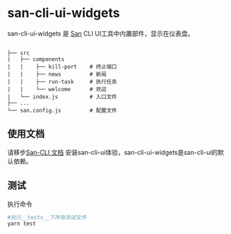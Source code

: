 # san-cli-ui-widgets

san-cli-ui-widgets 是 [San](https://github.com/baidu/san) CLI UI工具中内置部件，显示在仪表盘。

```

├── src
|   ├── components
|   |    ├── kill-port    # 终止端口
|   |    ├── news         # 新闻
|   |    ├── run-task     # 执行任务
|   |    └── welcome      # 欢迎
|   └── index.js          # 入口文件
├── ...
└── san.config.js         # 配置文件
```

## 使用文档

请移步[San-CLI 文档](https://ecomfe.github.io/san-cli) 安装san-cli-ui体验，san-cli-ui-widgets是san-cli-ui的默认依赖。

## 测试

执行命令

```bash
#执行__tests__下所有测试文件
yarn test
```

